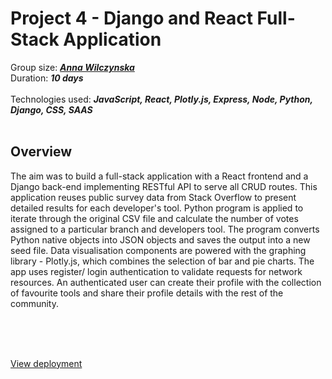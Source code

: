 # Project 4 - Django and React Full-Stack Application

Group size: ***[Anna Wilczynska](https://github.com/anwilcz)*** 
</br>
Duration: ***10 days***
</br>
</br>
Technologies used: ***JavaScript, React, Plotly.js, Express, Node, Python, Django, CSS, SAAS***
</br>
</br>


## Overview

The aim was to build a full-stack application with a React frontend and a Django back-end implementing RESTful API to serve all CRUD routes. This application reuses public survey data from Stack Overflow to present detailed results for each developer's tool. Python program is applied to iterate through the original CSV file and calculate the number of votes assigned to a particular branch and developers tool. The program converts Python native objects into JSON objects and saves the output into a new seed file. Data visualisation components are powered with the graphing library - Plotly.js, which combines the selection of bar and pie charts. The app uses register/ login authentication to validate requests for network resources. An authenticated user can create their profile with the collection of favourite tools and share their profile details with the rest of the community.



</br>
</br>
</br>

[ View deployment ](https://dev-insights.herokuapp.com/)

</br>
</br>